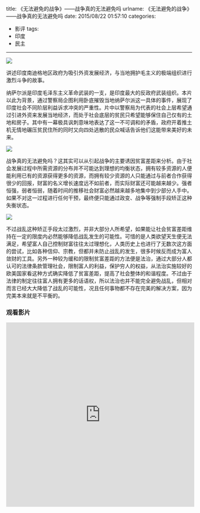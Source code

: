 title: 《无法避免的战争》——战争真的无法避免吗
urlname: 《无法避免的战争》——战争真的无法避免吗
date: 2015/08/22 01:57:10
categories:
- 影评
tags:
- 印度
- 民主

---
![](https://image.covertness.me/wufabimiandezhanzhen_p2081441763.jpg)

讲述印度南迪格地区政府为吸引外资发展经济，与当地拥护毛主义的极端组织进行激烈斗争的故事。
<!-- more -->

纳萨尔派是印度毛泽东主义革命武装的一支，是印度最大的反政府武装组织。本片以此为背景，通过警察局企图利用卧底摧毁当地纳萨尔派这一具体的事件，展现了印度社会不同阶层利益诉求冲突的严重性。片中以警察局为代表的社会上层希望通过引进外资来发展当地经济，而处于社会底层的贫民只希望能够保住自己仅有的土地和房子。其中有一幕极具讽刺意味地表达了这一不可调和的矛盾，政府开着推土机无情地碾压贫民住所的同时又向四处逃散的民众喊话告诉他们这能带来美好的未来。

![](https://image.covertness.me/wufabimiandezhanzhen_p2081441326.jpg)

战争真的无法避免吗？这其实可以从引起战争的主要诱因贫富差距来分析。由于社会发展过程中所需资源的分布并不可能达到理想的均衡状态，拥有较多资源的人便能利用已有的资源获得更多的资源，而拥有较少资源的人只能通过与前者合作获得很少的回报，财富的名义增长速度远不如前者，而实际财富还可能越来越少。强者恒强，弱者恒弱，随着时间的推移社会财富必然越来越多地集中到少部分人手中。如果不对这一过程进行任何干预，最终便只能通过政变、战争等强制手段矫正这种失衡状态。

![](https://image.covertness.me/wufabimiandezhanzhen_p2254181761.jpg)

不过战乱这种矫正手段太过激烈，并非大部分人所希望，如果能让社会贫富差距维持在一定的限度内必然能够降低战乱发生的可能性。可惜的是人类欲望天生便无法满足，希望富人自己控制财富往往太过理想化，人类历史上也进行了无数次这方面的尝试，比如各种信仰、宗教，但都并未防止战乱的发生，很多时候反而成为富人敛财的工具。另外一种较为缓和的限制贫富差距的方法便是法治，通过大部分人都认可的法律条款管理社会，限制富人的利益，保护穷人的权益，从法治实施较好的欧美国家看这种方式确实降低了贫富差距，提高了社会整体的和谐程度。不过由于法律的制定往往富人拥有更多的话语权，所以法治也并不能完全避免战乱，但相对而言已经大大降低了战乱的可能性，况且任何事物都不存在完美的解决方案，因为完美本来就是不平衡的。

### 观看影片
<iframe height=498 width=510 src="http://player.youku.com/embed/XODk5Njc5MDY0" frameborder=0 allowfullscreen></iframe>
